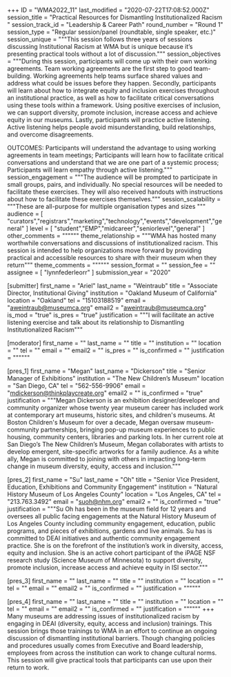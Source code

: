 +++
ID = "WMA2022_11"
last_modified = "2020-07-22T17:08:52.000Z"
session_title = "Practical Resources for Dismantling Institutionalized Racism "
session_track_id = "Leadership & Career Path"
round_number = "Round 1"
session_type = "Regular session/panel (roundtable, single speaker, etc.)"
session_unique = """This session follows three years of sessions discussing Institutional Racism at WMA but is unique because it’s presenting practical tools without a lot of discussion."""
session_objectives = """During this session, participants will come up with their own working agreements. Team working agreements are the first step to good team-building. Working agreements help teams surface shared values and address what could be issues before they happen. Secondly, participants will learn about how to integrate equity and inclusion exercises throughout an institutional practice, as well as how to facilitate critical conversations using these tools within a framework. Using positive exercises of inclusion, we can support diversity, promote inclusion, increase access and achieve equity in our museums. Lastly, participants will practice active listening. Active listening helps people avoid misunderstanding, build relationships, and overcome disagreements.

OUTCOMES: Participants will understand the advantage to using working agreements in team meetings; Participants will learn how to facilitate critical conversations and understand that we are one part of a systemic process; Participants will learn empathy through active listening."""
session_engagement = """The audience will be prompted to participate in small groups, pairs, and individually. No special resources will be needed to facilitate these exercises. They will also received handouts with instructions about how to facilitate these exercises themselves."""
session_scalability = """These are all-purpose for multiple organisation types and sizes
"""
audience = [ "curators","registrars","marketing","technology","events","development","general" ]
level = [ "student","EMP","midcareer","seniorlevel","general" ]
other_comments = """"""
theme_relationship = """WMA has hosted many worthwhile conversations and discussions of institutionalized racism. This session is intended to help organizations move forward by providing practical and accessible resources to share with their museum when they return"""
theme_comments = """"""
session_format = ""
session_fee = ""
assignee = [ "lynnfederleorr" ]
submission_year = "2020"

[submitter]
first_name = "Ariel"
last_name = "Weintraub"
title = "Associate Director, Institutional Giving"
institution = "Oakland Museum of California"
location = "Oakland"
tel = "15103188519"
email = "aweintraub@museumca.org"
email2 = "aweintraub@museumca.org"
is_mod = "true"
is_pres = "true"
justification = """I will facilitate an active listening exercise and talk about its relationship to Dismantling Institutionalized Racism"""

[moderator]
first_name = ""
last_name = ""
title = ""
institution = ""
location = ""
tel = ""
email = ""
email2 = ""
is_pres = ""
is_confirmed = ""
justification = """"""

[pres_1]
first_name = "Megan"
last_name = "Dickerson"
title = "Senior Manager of Exhibitions"
institution = "The New Children’s Museum"
location = "San Diego, CA"
tel = "562-556-9906"
email = "mdickerson@thinkplaycreate.org"
email2 = ""
is_confirmed = "true"
justification = """Megan Dickerson is an exhibition designer/developer and community organizer whose twenty year museum career has included work at contemporary art museums, historic sites, and children's museums. At Boston Children's Museum for over a decade, Megan oversaw museum-community partnerships, bringing pop-up museum experiences to public housing, community centers, libraries and parking lots. In her current role at San Diego’s The New Children’s Museum, Megan collaborates with artists to develop emergent, site-specific artworks for a family audience. As a white ally, Megan is committed to joining with others in impacting long-term change in museum diversity, equity, access and inclusion."""

[pres_2]
first_name = "Su"
last_name = "Oh"
title = "Senior Vice President, Education, Exhibitions and Community Engagement"
institution = "Natural History Museum of Los Angeles County"
location = "Los Angeles, CA"
tel = "213.763.3492"
email = "suoh@nhm.org"
email2 = ""
is_confirmed = "true"
justification = """Su Oh has been in the museum field for 12 years and oversees all public facing engagements at the Natural History Museum of Los Angeles County including community engagement, education, public programs, and pieces of exhibitions, gardens and live animals. Su has is committed to DEAI initiatives and authentic community engagement practice. She is on the forefront of the institution’s work in diversity, access, equity and inclusion. She is an active cohort participant of the iPAGE NSF research study (Science Museum of Minnesota) to support diversity, promote inclusion, increase access and achieve equity in ISI sector."""

[pres_3]
first_name = ""
last_name = ""
title = ""
institution = ""
location = ""
tel = ""
email = ""
email2 = ""
is_confirmed = ""
justification = """"""

[pres_4]
first_name = ""
last_name = ""
title = ""
institution = ""
location = ""
tel = ""
email = ""
email2 = ""
is_confirmed = ""
justification = """"""
+++
Many museums are addressing issues of institutionalized racism by engaging in DEAI (diversity, equity, access and inclusion) trainings. This session brings those trainings to WMA in an effort to continue an ongoing discussion of dismantling institutional barriers. Though changing policies and procedures usually comes from Executive and Board leadership, employees from across the institution can work to change cultural norms. This session will give practical tools that participants can use upon their return to work. 
